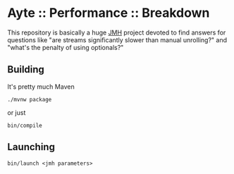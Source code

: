 # Ayte :: Performance :: Breakdown

This repository is basically a huge [JMH][] project devoted to find 
answers for questions like "are streams significantly slower than 
manual unrolling?" and "what's the penalty of using optionals?"

## Building

It's pretty much Maven

```
./mvnw package
```

or just

```
bin/compile
```

## Launching

```
bin/launch <jmh parameters>
```

  [JMH]: http://openjdk.java.net/projects/code-tools/jmh/
